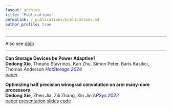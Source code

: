 ```yaml
---
layout: archive
title: "Publications"
permalink: /_publications/publications.md
author_profile: true
---
```


<script async defer src="https://buttons.github.io/buttons.js"></script>

---
Also see [dblp](https://dblp.org/pid/328/0339.html)  

---
**Can Storage Devices be Power Adaptive?**  
**Dedong Xie**, Theano Stavrinos, Kan Zhu, Simon Peter, Baris Kasikci, Thomas Anderson
<span style="color:blue; font-style:italic">HotStorage 2024</span>  
[paper](https://dl.acm.org/doi/10.1145/3655038.3665945)

**Optimizing half precision winograd convolution on arm many-core
processors**  
**Dedong Xie**, Zhen Jia, Zili Zhang, Xin Jin
<span style="color:blue; font-style:italic">APSys 2022</span>  
[paper](https://dl.acm.org/doi/10.1145/3546591.3547529)
[presentation](https://drive.google.com/file/d/1ORxEp1757ryRkBKi0_n2Xf5hA5iQAEOQ/view)
[slides](https://docs.google.com/presentation/d/1ibfGc3yWNl4SP4UOipCfzmaHFQHd5lpF/edit#slide=id.p1)
[code](https://github.com/ddxxdd-code/nd_winograd_arm_neon)

